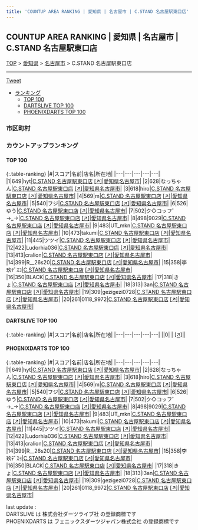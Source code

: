 ```yaml
---
title: 'COUNTUP AREA RANKING | 愛知県 | 名古屋市 | C.STAND 名古屋駅東口店'
---
```

## COUNTUP AREA RANKING | 愛知県 | 名古屋市 | C.STAND 名古屋駅東口店

[TOP](/darts/rank/) > [愛知県](/darts/rank/愛知県/) > [名古屋市](/darts/rank/愛知県/名古屋市/) > C.STAND 名古屋駅東口店

___

<a href="https://twitter.com/share?ref_src=twsrc%5Etfw" data-text="COUNTUP AREA RANKING | 愛知県名古屋市C.STAND 名古屋駅東口店" class="twitter-share-button" data-hashtags="DARTSLIVE,PHOENIXDARTS,darts,ダーツ" data-show-count="false">Tweet</a>

* [ランキング](#カウントアップランキング)
    * [TOP 100](#top-100)
    * [DARTSLIVE TOP 100](#dartslive-top-100)
    * [PHOENIXDARTS TOP 100](#phoenixdarts-top-100)

### 市区町村

<ul>

</ul>

### カウントアップランキング

#### TOP 100



{:.table-ranking}
|#|スコア|名前|店名|所在地|
|---|---|---|---|---|
|1|649|<span class="rank-name-pd">hyt</span>|<a href="/darts/rank/shops/91627.html">C.STAND 名古屋駅東口店</a> <a href="https://vs.phoenixdarts.com/jp/shop/shopDetailInfo/s_91627?s_seq=91627">[↗]</a>|<a href="/darts/rank/愛知県/名古屋市">愛知県名古屋市</a>|
|2|628|<span class="rank-name-pd">なっちゃん</span>|<a href="/darts/rank/shops/91627.html">C.STAND 名古屋駅東口店</a> <a href="https://vs.phoenixdarts.com/jp/shop/shopDetailInfo/s_91627?s_seq=91627">[↗]</a>|<a href="/darts/rank/愛知県/名古屋市">愛知県名古屋市</a>|
|3|618|<span class="rank-name-pd">hiro</span>|<a href="/darts/rank/shops/91627.html">C.STAND 名古屋駅東口店</a> <a href="https://vs.phoenixdarts.com/jp/shop/shopDetailInfo/s_91627?s_seq=91627">[↗]</a>|<a href="/darts/rank/愛知県/名古屋市">愛知県名古屋市</a>|
|4|569|<span class="rank-name-pd">m</span>|<a href="/darts/rank/shops/91627.html">C.STAND 名古屋駅東口店</a> <a href="https://vs.phoenixdarts.com/jp/shop/shopDetailInfo/s_91627?s_seq=91627">[↗]</a>|<a href="/darts/rank/愛知県/名古屋市">愛知県名古屋市</a>|
|5|540|<span class="rank-name-pd">フジ</span>|<a href="/darts/rank/shops/91627.html">C.STAND 名古屋駅東口店</a> <a href="https://vs.phoenixdarts.com/jp/shop/shopDetailInfo/s_91627?s_seq=91627">[↗]</a>|<a href="/darts/rank/愛知県/名古屋市">愛知県名古屋市</a>|
|6|526|<span class="rank-name-pd">ゆう</span>|<a href="/darts/rank/shops/91627.html">C.STAND 名古屋駅東口店</a> <a href="https://vs.phoenixdarts.com/jp/shop/shopDetailInfo/s_91627?s_seq=91627">[↗]</a>|<a href="/darts/rank/愛知県/名古屋市">愛知県名古屋市</a>|
|7|502|<span class="rank-name-pd">ク◇コッフ゜→_→</span>|<a href="/darts/rank/shops/91627.html">C.STAND 名古屋駅東口店</a> <a href="https://vs.phoenixdarts.com/jp/shop/shopDetailInfo/s_91627?s_seq=91627">[↗]</a>|<a href="/darts/rank/愛知県/名古屋市">愛知県名古屋市</a>|
|8|498|<span class="rank-name-pd">9029</span>|<a href="/darts/rank/shops/91627.html">C.STAND 名古屋駅東口店</a> <a href="https://vs.phoenixdarts.com/jp/shop/shopDetailInfo/s_91627?s_seq=91627">[↗]</a>|<a href="/darts/rank/愛知県/名古屋市">愛知県名古屋市</a>|
|9|483|<span class="rank-name-pd">UT_mkn</span>|<a href="/darts/rank/shops/91627.html">C.STAND 名古屋駅東口店</a> <a href="https://vs.phoenixdarts.com/jp/shop/shopDetailInfo/s_91627?s_seq=91627">[↗]</a>|<a href="/darts/rank/愛知県/名古屋市">愛知県名古屋市</a>|
|10|473|<span class="rank-name-pd">takumi</span>|<a href="/darts/rank/shops/91627.html">C.STAND 名古屋駅東口店</a> <a href="https://vs.phoenixdarts.com/jp/shop/shopDetailInfo/s_91627?s_seq=91627">[↗]</a>|<a href="/darts/rank/愛知県/名古屋市">愛知県名古屋市</a>|
|11|445|<span class="rank-name-pd">ツツイ</span>|<a href="/darts/rank/shops/91627.html">C.STAND 名古屋駅東口店</a> <a href="https://vs.phoenixdarts.com/jp/shop/shopDetailInfo/s_91627?s_seq=91627">[↗]</a>|<a href="/darts/rank/愛知県/名古屋市">愛知県名古屋市</a>|
|12|422|<span class="rank-name-pd">Ludorhia036</span>|<a href="/darts/rank/shops/91627.html">C.STAND 名古屋駅東口店</a> <a href="https://vs.phoenixdarts.com/jp/shop/shopDetailInfo/s_91627?s_seq=91627">[↗]</a>|<a href="/darts/rank/愛知県/名古屋市">愛知県名古屋市</a>|
|13|413|<span class="rank-name-pd">cralion</span>|<a href="/darts/rank/shops/91627.html">C.STAND 名古屋駅東口店</a> <a href="https://vs.phoenixdarts.com/jp/shop/shopDetailInfo/s_91627?s_seq=91627">[↗]</a>|<a href="/darts/rank/愛知県/名古屋市">愛知県名古屋市</a>|
|14|399|<span class="rank-name-pd">R__26s20</span>|<a href="/darts/rank/shops/91627.html">C.STAND 名古屋駅東口店</a> <a href="https://vs.phoenixdarts.com/jp/shop/shopDetailInfo/s_91627?s_seq=91627">[↗]</a>|<a href="/darts/rank/愛知県/名古屋市">愛知県名古屋市</a>|
|15|358|<span class="rank-name-pd">李玖ﾃﾞｽﾖ</span>|<a href="/darts/rank/shops/91627.html">C.STAND 名古屋駅東口店</a> <a href="https://vs.phoenixdarts.com/jp/shop/shopDetailInfo/s_91627?s_seq=91627">[↗]</a>|<a href="/darts/rank/愛知県/名古屋市">愛知県名古屋市</a>|
|16|350|<span class="rank-name-pd">BLACK</span>|<a href="/darts/rank/shops/91627.html">C.STAND 名古屋駅東口店</a> <a href="https://vs.phoenixdarts.com/jp/shop/shopDetailInfo/s_91627?s_seq=91627">[↗]</a>|<a href="/darts/rank/愛知県/名古屋市">愛知県名古屋市</a>|
|17|318|<span class="rank-name-pd">きょ</span>|<a href="/darts/rank/shops/91627.html">C.STAND 名古屋駅東口店</a> <a href="https://vs.phoenixdarts.com/jp/shop/shopDetailInfo/s_91627?s_seq=91627">[↗]</a>|<a href="/darts/rank/愛知県/名古屋市">愛知県名古屋市</a>|
|18|313|<span class="rank-name-pd">l3an</span>|<a href="/darts/rank/shops/91627.html">C.STAND 名古屋駅東口店</a> <a href="https://vs.phoenixdarts.com/jp/shop/shopDetailInfo/s_91627?s_seq=91627">[↗]</a>|<a href="/darts/rank/愛知県/名古屋市">愛知県名古屋市</a>|
|19|309|<span class="rank-name-pd">gezigezi0728</span>|<a href="/darts/rank/shops/91627.html">C.STAND 名古屋駅東口店</a> <a href="https://vs.phoenixdarts.com/jp/shop/shopDetailInfo/s_91627?s_seq=91627">[↗]</a>|<a href="/darts/rank/愛知県/名古屋市">愛知県名古屋市</a>|
|20|261|<span class="rank-name-pd">0118_9972</span>|<a href="/darts/rank/shops/91627.html">C.STAND 名古屋駅東口店</a> <a href="https://vs.phoenixdarts.com/jp/shop/shopDetailInfo/s_91627?s_seq=91627">[↗]</a>|<a href="/darts/rank/愛知県/名古屋市">愛知県名古屋市</a>|


#### DARTSLIVE TOP 100



{:.table-ranking}
|#|スコア|名前|店名|所在地|
|---|---|---|---|---|
||0|<span class="rank-name-dl"> </span>|<a href="/darts/rank/shops/.html"></a> <a href="">[↗]</a>|<a href="/darts/rank//"></a>|


#### PHOENIXDARTS TOP 100



{:.table-ranking}
|#|スコア|名前|店名|所在地|
|---|---|---|---|---|
|1|649|<span class="rank-name-pd">hyt</span>|<a href="/darts/rank/shops/91627.html">C.STAND 名古屋駅東口店</a> <a href="https://vs.phoenixdarts.com/jp/shop/shopDetailInfo/s_91627?s_seq=91627">[↗]</a>|<a href="/darts/rank/愛知県/名古屋市">愛知県名古屋市</a>|
|2|628|<span class="rank-name-pd">なっちゃん</span>|<a href="/darts/rank/shops/91627.html">C.STAND 名古屋駅東口店</a> <a href="https://vs.phoenixdarts.com/jp/shop/shopDetailInfo/s_91627?s_seq=91627">[↗]</a>|<a href="/darts/rank/愛知県/名古屋市">愛知県名古屋市</a>|
|3|618|<span class="rank-name-pd">hiro</span>|<a href="/darts/rank/shops/91627.html">C.STAND 名古屋駅東口店</a> <a href="https://vs.phoenixdarts.com/jp/shop/shopDetailInfo/s_91627?s_seq=91627">[↗]</a>|<a href="/darts/rank/愛知県/名古屋市">愛知県名古屋市</a>|
|4|569|<span class="rank-name-pd">m</span>|<a href="/darts/rank/shops/91627.html">C.STAND 名古屋駅東口店</a> <a href="https://vs.phoenixdarts.com/jp/shop/shopDetailInfo/s_91627?s_seq=91627">[↗]</a>|<a href="/darts/rank/愛知県/名古屋市">愛知県名古屋市</a>|
|5|540|<span class="rank-name-pd">フジ</span>|<a href="/darts/rank/shops/91627.html">C.STAND 名古屋駅東口店</a> <a href="https://vs.phoenixdarts.com/jp/shop/shopDetailInfo/s_91627?s_seq=91627">[↗]</a>|<a href="/darts/rank/愛知県/名古屋市">愛知県名古屋市</a>|
|6|526|<span class="rank-name-pd">ゆう</span>|<a href="/darts/rank/shops/91627.html">C.STAND 名古屋駅東口店</a> <a href="https://vs.phoenixdarts.com/jp/shop/shopDetailInfo/s_91627?s_seq=91627">[↗]</a>|<a href="/darts/rank/愛知県/名古屋市">愛知県名古屋市</a>|
|7|502|<span class="rank-name-pd">ク◇コッフ゜→_→</span>|<a href="/darts/rank/shops/91627.html">C.STAND 名古屋駅東口店</a> <a href="https://vs.phoenixdarts.com/jp/shop/shopDetailInfo/s_91627?s_seq=91627">[↗]</a>|<a href="/darts/rank/愛知県/名古屋市">愛知県名古屋市</a>|
|8|498|<span class="rank-name-pd">9029</span>|<a href="/darts/rank/shops/91627.html">C.STAND 名古屋駅東口店</a> <a href="https://vs.phoenixdarts.com/jp/shop/shopDetailInfo/s_91627?s_seq=91627">[↗]</a>|<a href="/darts/rank/愛知県/名古屋市">愛知県名古屋市</a>|
|9|483|<span class="rank-name-pd">UT_mkn</span>|<a href="/darts/rank/shops/91627.html">C.STAND 名古屋駅東口店</a> <a href="https://vs.phoenixdarts.com/jp/shop/shopDetailInfo/s_91627?s_seq=91627">[↗]</a>|<a href="/darts/rank/愛知県/名古屋市">愛知県名古屋市</a>|
|10|473|<span class="rank-name-pd">takumi</span>|<a href="/darts/rank/shops/91627.html">C.STAND 名古屋駅東口店</a> <a href="https://vs.phoenixdarts.com/jp/shop/shopDetailInfo/s_91627?s_seq=91627">[↗]</a>|<a href="/darts/rank/愛知県/名古屋市">愛知県名古屋市</a>|
|11|445|<span class="rank-name-pd">ツツイ</span>|<a href="/darts/rank/shops/91627.html">C.STAND 名古屋駅東口店</a> <a href="https://vs.phoenixdarts.com/jp/shop/shopDetailInfo/s_91627?s_seq=91627">[↗]</a>|<a href="/darts/rank/愛知県/名古屋市">愛知県名古屋市</a>|
|12|422|<span class="rank-name-pd">Ludorhia036</span>|<a href="/darts/rank/shops/91627.html">C.STAND 名古屋駅東口店</a> <a href="https://vs.phoenixdarts.com/jp/shop/shopDetailInfo/s_91627?s_seq=91627">[↗]</a>|<a href="/darts/rank/愛知県/名古屋市">愛知県名古屋市</a>|
|13|413|<span class="rank-name-pd">cralion</span>|<a href="/darts/rank/shops/91627.html">C.STAND 名古屋駅東口店</a> <a href="https://vs.phoenixdarts.com/jp/shop/shopDetailInfo/s_91627?s_seq=91627">[↗]</a>|<a href="/darts/rank/愛知県/名古屋市">愛知県名古屋市</a>|
|14|399|<span class="rank-name-pd">R__26s20</span>|<a href="/darts/rank/shops/91627.html">C.STAND 名古屋駅東口店</a> <a href="https://vs.phoenixdarts.com/jp/shop/shopDetailInfo/s_91627?s_seq=91627">[↗]</a>|<a href="/darts/rank/愛知県/名古屋市">愛知県名古屋市</a>|
|15|358|<span class="rank-name-pd">李玖ﾃﾞｽﾖ</span>|<a href="/darts/rank/shops/91627.html">C.STAND 名古屋駅東口店</a> <a href="https://vs.phoenixdarts.com/jp/shop/shopDetailInfo/s_91627?s_seq=91627">[↗]</a>|<a href="/darts/rank/愛知県/名古屋市">愛知県名古屋市</a>|
|16|350|<span class="rank-name-pd">BLACK</span>|<a href="/darts/rank/shops/91627.html">C.STAND 名古屋駅東口店</a> <a href="https://vs.phoenixdarts.com/jp/shop/shopDetailInfo/s_91627?s_seq=91627">[↗]</a>|<a href="/darts/rank/愛知県/名古屋市">愛知県名古屋市</a>|
|17|318|<span class="rank-name-pd">きょ</span>|<a href="/darts/rank/shops/91627.html">C.STAND 名古屋駅東口店</a> <a href="https://vs.phoenixdarts.com/jp/shop/shopDetailInfo/s_91627?s_seq=91627">[↗]</a>|<a href="/darts/rank/愛知県/名古屋市">愛知県名古屋市</a>|
|18|313|<span class="rank-name-pd">l3an</span>|<a href="/darts/rank/shops/91627.html">C.STAND 名古屋駅東口店</a> <a href="https://vs.phoenixdarts.com/jp/shop/shopDetailInfo/s_91627?s_seq=91627">[↗]</a>|<a href="/darts/rank/愛知県/名古屋市">愛知県名古屋市</a>|
|19|309|<span class="rank-name-pd">gezigezi0728</span>|<a href="/darts/rank/shops/91627.html">C.STAND 名古屋駅東口店</a> <a href="https://vs.phoenixdarts.com/jp/shop/shopDetailInfo/s_91627?s_seq=91627">[↗]</a>|<a href="/darts/rank/愛知県/名古屋市">愛知県名古屋市</a>|
|20|261|<span class="rank-name-pd">0118_9972</span>|<a href="/darts/rank/shops/91627.html">C.STAND 名古屋駅東口店</a> <a href="https://vs.phoenixdarts.com/jp/shop/shopDetailInfo/s_91627?s_seq=91627">[↗]</a>|<a href="/darts/rank/愛知県/名古屋市">愛知県名古屋市</a>|


<div class="footer border-top border-gray-light mt-5 pt-3 text-right text-gray">
    last update : <span style="font-weight: italic" id="foot_last_modified"></span><br />
    DARTSLIVE は 株式会社ダーツライブ社 の登録商標です<br />
    PHOENIXDARTS は フェニックスダーツジャパン株式会社 の登録商標です<br />
</div>

<script src="https://cdnjs.cloudflare.com/ajax/libs/jquery.tablesorter/2.31.3/js/jquery.tablesorter.min.js" integrity="sha512-qzgd5cYSZcosqpzpn7zF2ZId8f/8CHmFKZ8j7mU4OUXTNRd5g+ZHBPsgKEwoqxCtdQvExE5LprwwPAgoicguNg==" crossorigin="anonymous" referrerpolicy="no-referrer"></script>
<link rel="stylesheet" href="https://cdnjs.cloudflare.com/ajax/libs/jquery.tablesorter/2.31.3/css/theme.default.min.css" integrity="sha512-wghhOJkjQX0Lh3NSWvNKeZ0ZpNn+SPVXX1Qyc9OCaogADktxrBiBdKGDoqVUOyhStvMBmJQ8ZdMHiR3wuEq8+w==" crossorigin="anonymous" referrerpolicy="no-referrer" />
<script>
$(function() {
    $(".table-ranking").tablesorter({sortList:[[0, 0]]});
    $("#foot_last_modified").text(formatDate(new Date(document.lastModified), 'yyyy-MM-dd HH:mm:ss'));
});
</script>

<script async src="https://platform.twitter.com/widgets.js" charset="utf-8"></script>